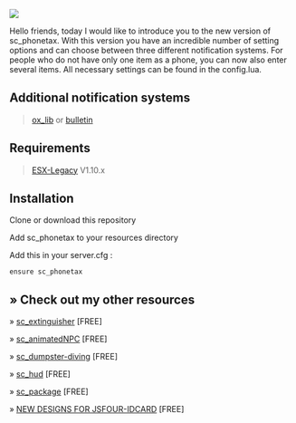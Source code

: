![](https://github.com/ScubeScripts/sc_phonetax/assets/104854776/cd4e2e1e-7320-4e3a-8b4b-9a9c7d9b9179)

Hello friends, today I would like to introduce you to the new version of sc_phonetax. With this version you have an incredible number of setting options and can choose between three different notification systems. For people who do not have only one item as a phone, you can now also enter several items. All necessary settings can be found in the config.lua.  

## Additional notification systems

> [ox_lib](https://github.com/overextended/ox_lib)
or
> [bulletin](https://github.com/Mobius1/bulletin)

## Requirements

> [ESX-Legacy](https://github.com/esx-framework/esx-legacy) V1.10.x

## Installation
Clone or download this repository

Add sc_phonetax to your resources directory

Add this in your server.cfg :
```
ensure sc_phonetax
```
## » Check out my other resources
» [sc_extinguisher](https://forum.cfx.re/t/release-extinguisher-esx/5183025) [FREE]

» [sc_animatedNPC](https://forum.cfx.re/t/free-animatednpc-standalone/5151612/14) [FREE]

» [sc_dumpster-diving](https://forum.cfx.re/t/release-dumpster-diving-esx/5169846) [FREE]

» [sc_hud](https://forum.cfx.re/t/release-simplehud-esx/5169589) [FREE]

» [sc_package](https://forum.cfx.re/t/release-packages-esx/5178229) [FREE]

» [ NEW DESIGNS FOR JSFOUR-IDCARD](https://forum.cfx.re/t/release-new-designs-for-jsfour-idcard/5173429) [FREE]
